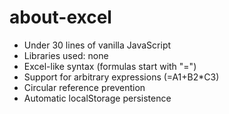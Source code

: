 # about-excel

- Under 30 lines of vanilla JavaScript
- Libraries used: none
- Excel-like syntax (formulas start with "=")
- Support for arbitrary expressions (=A1+B2*C3)
- Circular reference prevention
- Automatic localStorage persistence